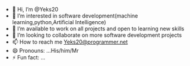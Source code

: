 - 👋 Hi, I’m @Yeks20
- 👀 I’m interested in software development(machine learning,python,Artificial Intelligence)
- 🌱 I’m available to work on all projects and open to learning new skills
- 💞️ I’m looking to collaborate on more software development projects
- 📫 How to reach me Yeks20@programmer.net
- 😄 Pronouns: ...His/him/Mr
- ⚡ Fun fact: ...

<!---
Yeks20/Yeks20 is a ✨ special ✨ repository because its `README.md` (this file) appears on your GitHub profile.
You can click the Preview link to take a look at your changes.
--->
